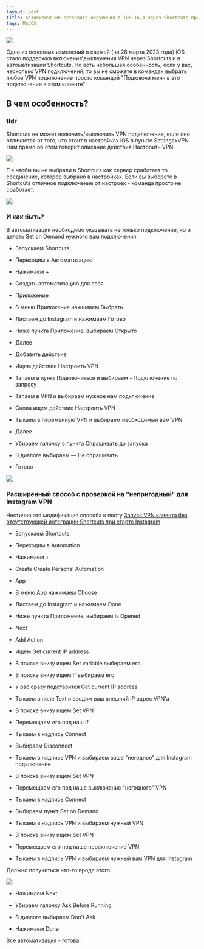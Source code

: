 ```yaml
---
layout: post
title: Автовключение сетвевого окружения в iOS 16.4 через Shortcuts при запуске приложения
tags: MacOS
---
```

![](https://raw.githubusercontent.com/tatarinovms/tatarinovms.github.io/master/images/posts/VPNiOS16/logo.png)

Одно из основных изменений в свежей (на 28 марта 2023 года) iOS стало поддержка включения\выключения VPN через Shortcuts и в автоматизации Shortcuts. Но есть небольшая особенность, если у вас, несколько VPN подключений, то вы не сможете в командах выбрать любое VPN подключение просто командой "Подключи меня в это подключение в этом клиенте"

## В чем особенность?

### tldr

Shortcuts не может включить/выключить VPN подключение, если оно отличается от того, что стоит в настройках iOS в пункте Settings>VPN. Нам прямо об этом говорит описание действия Настроить VPN.

![](https://raw.githubusercontent.com/tatarinovms/tatarinovms.github.io/master/images/posts/VPNiOS16/action.png)

Т.е чтобы вы не выбрали в Shortcuts как сервер сработает то соединение, которое выбрано в настройках. Если вы выберете в Shortcuts отличное подключение от настроек - команда просто не сработает.

![](https://raw.githubusercontent.com/tatarinovms/tatarinovms.github.io/master/images/posts/VPNiOS16/notwork.gif)

### И как быть?

В автоматизации необходимо указывать не только подключение, но и делать Set on Demand нужного вам подключения:

- Запускаем Shortcuts

- Переходим в Автоматизацию

- Нажимаем +

- Создать автоматизацию для себя

- Приложение

- В меню Приложение нажимаем Выбрать

- Листаем до Instagram и нажимаем Готово

- Ниже пункта Приложение, выбираем Открыто

- Далее

- Добавить действие

- Ищем действие Настроить VPN

- Тапаем в пункт Подключиться и выбираем - Подключение по запросу

- Тапаем в VPN и выбираем нужное нам подключение

- Снова ищем действие Настроить VPN

- Тыкаем в переменную VPN и выбираем необходимый вам VPN

- Далее

- Убираем галочку с пункта Спрашивать до запуска

- В диалоге выбираем — Не спрашивать

- Готово

![](https://raw.githubusercontent.com/tatarinovms/tatarinovms.github.io/master/images/posts/VPNiOS16/sv.gif)

### Расширенный способ c проверкой на "непригодный" для Instagram VPN

Честично это модификация способа к посту [Запуск VPN клиента без отсутствующей интеграции Shortcuts при старте Instagram](https://blog.tatarinov.space/ShortcutsVPN/)

- Запускаем Shortcuts

- Переходим в Automation

- Нажимаем +

- Create Create Personal Automation

- App

- В меню App нажимаем Choose

- Листаем до Instagram и нажимаем Done

- Ниже пункта Приложение, выбираем Is Opened

- Next

- Add Action

- Ищем Get current IP address

- В поиске внизу ищем Set variable выбираем его

- В поиске внизу ищем If выбираем его

- У вас сразу подставится Get current IP address

- Тыкаем в поле Text и вводим ваш внешний IP адрес VPN'а

- В поиске внизу ищем Set VPN

- Перемещаем его под наш If

- Тыкаем в надпись Connect

- Выбираем Disconnect

- Тыкаем в надпись VPN и выбираем ваше "негодное" для Instagram подключение

- В поиске внизу ищем Set VPN

- Перемещаем его под наше выключение "негодного" VPN

- Тыкаем в надпись Connect

- Выбираем пункт Set on Demand

- Тыкаем в надпись VPN и выбираем нужный VPN

- В поиске внизу ищем Set VPN

- Перемещаем его под наше переключение VPN

- Тыкаем в надпись VPN и выбираем нужный вам VPN для Instagram

Должно получиться что-то вроде этого:

![](https://raw.githubusercontent.com/tatarinovms/tatarinovms.github.io/master/images/posts/VPNiOS16/actionrep.png)

- Нажимаем Next

- Убираем галочку Ask Before Running

- В диалоге выбираем Don't Ask

- Нажимаем Done

Все автоматизация - готова!
